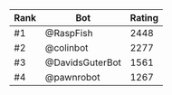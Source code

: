Rank|Bot|Rating
---|---|---
#1|@RaspFish|2448
#2|@colinbot|2277
#3|@DavidsGuterBot|1561
#4|@pawnrobot|1267
